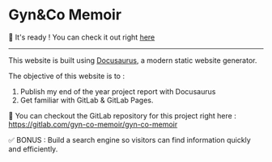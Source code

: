 # Gyn&Co Memoir

🚀 It's ready ! You can check it out right [here](https://gyn-co-memoir.gitlab.io/gyn-co-memoir/)

---

This website is built using [Docusaurus](https://docusaurus.io/), a modern static website generator.

The objective of this website is to : 

1. Publish my end of the year project report with Docusaurus
2. Get familiar with GitLab & GitLab Pages.

🦊 You can checkout the GitLab repository for this project right here : https://gitlab.com/gyn-co-memoir/gyn-co-memoir

✅ BONUS : Build a search engine so visitors can find information quickly and efficiently. 
